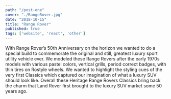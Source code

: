 ```yaml
---
path: "/post-one"
cover: "./RangeRover.jpg"
date: "2018-10-15"
title: "Range Rover"
published: true
tags: ['website', 'react', 'other']
---
```

With Range Rover’s 50th Anniversary on the horizon we wanted to do a special build to commemorate the original and still, greatest luxury sport utility vehicle ever. We modeled these Range Rovers after the early 1970s models with various pastel colors, vertical grills, period correct badges, with thin tires on Rostyle wheels. We wanted to highlight the styling cues of the very first Classics which captured our imagination of what a luxury SUV should look like. Overall these Heritage Range Rovers Classics bring back the charm that Land Rover first brought to the luxury SUV market some 50 years ago.